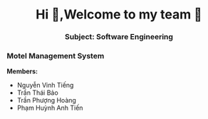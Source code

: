 <h1 align="center">Hi 👋,Welcome to my team 👯
 </h1>
<h3 align="center">Subject: Software Engineering</h3>
<h3 align="left">Motel Management System</h3>
<p align="left">
<b>Members:</b> </br>
    <ul>
        <li>Nguyễn Vinh Tiếng </li>
        <li>Trần Thái Bảo </li>
        <li>Trần Phượng Hoàng</li>
        <li>Phạm Huỳnh Anh Tiến </li>
    </ul>
<p>
